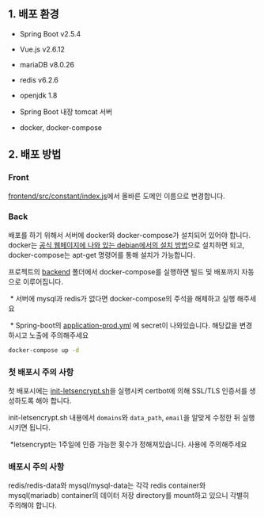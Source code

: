 ## 1. 배포 환경
- Spring Boot v2.5.4

- Vue.js v2.6.12

- mariaDB v8.0.26

- redis v6.2.6

- openjdk 1.8

- Spring Boot 내장 tomcat 서버

- docker, docker-compose

  


## 2. 배포 방법
### Front

[frontend/src/constant/index.js](/frontend/src/constant/index.js)에서 올바른 도메인 이름으로 변경합니다.



### Back

배포를 하기 위해서 서버에 docker와 docker-compose가 설치되어 있어야 합니다.  
docker는 [공식 웹페이지에 나와 있는 debian에서의 설치 방법](https://docs.docker.com/engine/install/debian/#install-using-the-repository)으로 설치하면 되고, docker-compose는 apt-get 명령어를 통해 설치가 가능합니다.

프로젝트의 [backend](/backend) 폴더에서 docker-compose를 실행하면 빌드 및 배포까지 자동으로 이루어집니다.

​	* 서버에 mysql과 redis가 없다면 docker-compose의 주석을 해제하고 실행 해주세요

​	*  Spring-boot의 [application-prod.yml](/backend/gumison/src/main/resources) 에 secret이 나와있습니다. 해당값을 변경하시고 노출에 주의해주세요

```sh
docker-compose up -d
```



### 첫 배포시 주의 사항

첫 배포시에는 [init-letsencrypt.sh](./init-letsencrypt.sh)을 실행시켜 certbot에 의해 SSL/TLS 인증서를 생성하도록 해야 합니다.

init-letsencrypt.sh 내용에서 `domains`와 `data_path`, `email`을 알맞게 수정한 뒤 실행시키면 됩니다.

​	*letsencrypt는 1주일에 인증 가능한 횟수가 정해져있습니다. 사용에 주의해주세요


### 배포시 주의 사항
redis/redis-data와 mysql/mysql-data는 각각 redis container와 mysql(mariadb) container의 데이터 저장 directory를 mount하고 있으니 각별히 주의해야 합니다.

